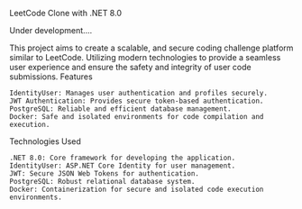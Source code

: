 LeetCode Clone with .NET 8.0

Under development....

This project aims to create a scalable, and secure coding challenge platform similar to LeetCode. Utilizing modern technologies to provide a seamless user experience and ensure the safety and integrity of user code submissions.
Features

    IdentityUser: Manages user authentication and profiles securely.
    JWT Authentication: Provides secure token-based authentication.
    PostgreSQL: Reliable and efficient database management.
    Docker: Safe and isolated environments for code compilation and execution.

Technologies Used

    .NET 8.0: Core framework for developing the application.
    IdentityUser: ASP.NET Core Identity for user management.
    JWT: Secure JSON Web Tokens for authentication.
    PostgreSQL: Robust relational database system.
    Docker: Containerization for secure and isolated code execution environments.

